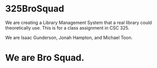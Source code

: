 # 325BroSquad

We are creating a Library Management System that a real library could theoretically use.
This is for a class assignment in CSC 325.

We are Isaac Gunderson, Jonah Hampton, and Michael Toon.

# We are Bro Squad.